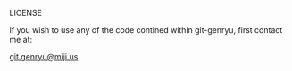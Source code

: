 LICENSE

If you wish to use any of the code contined within git-genryu, first contact me at:

git.genryu@miji.us
